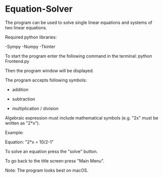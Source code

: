 # Equation-Solver
The program can be used to solve single linear equations and systems of two linear equations.

Required python libraries:

-Sympy
-Numpy
-Tkinter

To start the program enter the following command in the terminal:
python Frontend.py

Then the program window will be displayed.


The program accepts following symbols:

+ addition
- subtraction
* multiplication
/ division

Algebraic expression must include mathematical symbols (e.g. "2x" must be written as "2*x").

Example: 

Equation: "2*x = 10/2-1"

To solve an equation press the "solve" button.

To go back to the title screen press "Main Menu".

Note:
The program looks best on macOS.
